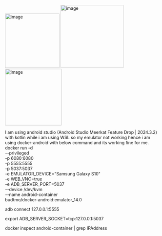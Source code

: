 <img width="178" alt="image" src="https://github.com/user-attachments/assets/77394e99-6d1f-479e-9162-8fb16880c629" />
<img width="206" alt="image" src="https://github.com/user-attachments/assets/9525c4a0-0e36-46a0-a190-0090b71dd28f" />
<img width="185" alt="image" src="https://github.com/user-attachments/assets/880873e2-0a8a-4b4f-8e31-c2142bc98f05" />


I am using android studio (Android Studio Meerkat Feature Drop | 2024.3.2) with kotlin while i am using WSL so my emulator not working
hence i am using docker-android with below command and its working fine for me.
docker run -d \
  --privileged \
  -p 6080:6080 \
  -p 5555:5555 \
  -p 5037:5037 \
  -e EMULATOR_DEVICE="Samsung Galaxy S10" \
  -e WEB_VNC=true \
  -e ADB_SERVER_PORT=5037 \
  --device /dev/kvm \
  --name android-container \
  budtmo/docker-android:emulator_14.0

adb connect 127.0.0.1:5555

  export ADB_SERVER_SOCKET=tcp:127.0.0.1:5037

docker inspect android-container | grep IPAddress
